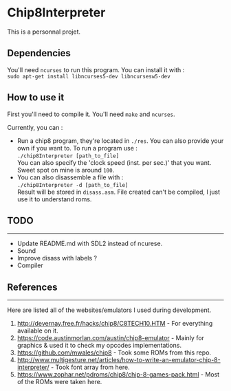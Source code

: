 # Chip8Interpreter
This is a personnal projet.  


## Dependencies
You'll need `ncurses` to run this program. You can install it with :  
`sudo apt-get install libncurses5-dev libncursesw5-dev`


## How to use it
First you'll need to compile it. You'll need `make` and `ncurses`.  
  
Currently, you can :  
- Run a chip8 program, they're located in `./res`. You can also provide your own if you want to. To run a program use :    
`./chip8Interpreter [path_to_file]`  
You can also specify the 'clock speed (inst. per sec.)' that you want. Sweet spot on mine is around `100`.
- You can also disassemble a file with :  
`./chip8Interpreter -d [path_to_file]`   
Result will be stored in `disass.asm`. File created can't be compiled, I just use it to understand roms.



## TODO
---
- Update README.md with SDL2 instead of ncurese.
- Sound
- Improve disass with labels ?
- Compiler
## References
---
Here are listed all of the websites/emulators I used during development.  
1. http://devernay.free.fr/hacks/chip8/C8TECH10.HTM - For everything available on it.
2. https://code.austinmorlan.com/austin/chip8-emulator - Mainly for graphics & used it to check my opcodes implementations.
3. https://github.com/mwales/chip8 - Took some ROMs from this repo.
4. http://www.multigesture.net/articles/how-to-write-an-emulator-chip-8-interpreter/ - Took font array from here.
5.  https://www.zophar.net/pdroms/chip8/chip-8-games-pack.html - Most of the ROMs were taken here.